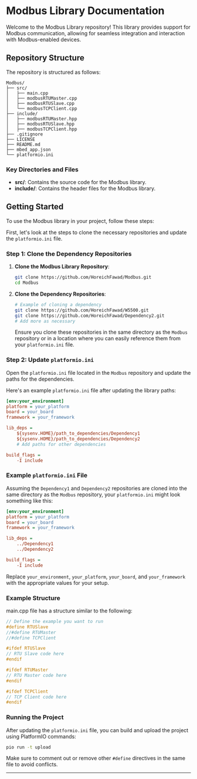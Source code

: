 # Modbus Library Documentation

Welcome to the Modbus Library repository! This library provides support for Modbus communication, allowing for seamless integration and interaction with Modbus-enabled devices.

## Repository Structure

The repository is structured as follows:

```
Modbus/
├── src/
│   ├── main.cpp
│   ├── modbusRTUMaster.cpp
│   ├── modbusRTUSlave.cpp
│   └── modbusTCPClient.cpp
├── include/
│   ├── modbusRTUMaster.hpp
│   ├── modbusRTUSlave.hpp
│   ├── modbusTCPClient.hpp
├── .gitignore
├── LICENSE
├── README.md
├── mbed_app.json
└── platformio.ini
```

### Key Directories and Files
- **src/**: Contains the source code for the Modbus library.
- **include/**: Contains the header files for the Modbus library.

## Getting Started

To use the Modbus library in your project, follow these steps:

First, let's look at the steps to clone the necessary repositories and update the `platformio.ini` file.

### Step 1: Clone the Dependency Repositories

1. **Clone the Modbus Library Repository**:
   ```bash
   git clone https://github.com/HoreichFawad/Modbus.git
   cd Modbus
   ```

2. **Clone the Dependency Repositories**:
   ```bash
   # Example of cloning a dependency
   git clone https://github.com/HoreichFawad/W5500.git
   git clone https://github.com/HoreichFawad/Dependency2.git
   # Add more as necessary
   ```

   Ensure you clone these repositories in the same directory as the `Modbus` repository or in a location where you can easily reference them from your `platformio.ini` file.

### Step 2: Update `platformio.ini`

Open the `platformio.ini` file located in the `Modbus` repository and update the paths for the dependencies.

Here's an example `platformio.ini` file after updating the library paths:

```ini
[env:your_environment]
platform = your_platform
board = your_board
framework = your_framework

lib_deps =
    ${sysenv.HOME}/path_to_dependencies/Dependency1
    ${sysenv.HOME}/path_to_dependencies/Dependency2
    # Add paths for other dependencies

build_flags = 
    -I include
```

### Example `platformio.ini` File

Assuming the `Dependency1` and `Dependency2` repositories are cloned into the same directory as the `Modbus` repository, your `platformio.ini` might look something like this:

```ini
[env:your_environment]
platform = your_platform
board = your_board
framework = your_framework

lib_deps =
    ../Dependency1
    ../Dependency2

build_flags = 
    -I include
```

Replace `your_environment`, `your_platform`, `your_board`, and `your_framework` with the appropriate values for your setup.


### Example Structure

main.cpp file has a structure similar to the following:

```c
// Define the example you want to run
#define RTUSlave
//#define RTUMaster
//#define TCPClient

#ifdef RTUSlave
// RTU Slave code here
#endif

#ifdef RTUMaster
// RTU Master code here
#endif

#ifdef TCPClient
// TCP Client code here
#endif
```

### Running the Project

After updating the `platformio.ini` file, you can build and upload the project using PlatformIO commands:

```bash
pio run -t upload
```
Make sure to comment out or remove other `#define` directives in the same file to avoid conflicts.

---